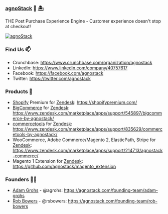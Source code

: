 ### [agnoStack](https://agnostack.com) 👋 [🏝](http://maps.google.com/maps/place?cid=13396270753657624207)
THE Post Purchase Experience Engine - Customer experience doesn't stop at checkout!

[![agnoStack](https://user-images.githubusercontent.com/160647/205491010-d3e80ef7-65f3-4a28-93a4-93322193136d.svg "agnoStack")](https://agnostack.com)


### Find Us 📫
- Crunchbase: https://www.crunchbase.com/organization/agnostack
- LinkedIn: https://www.linkedin.com/company/40757617
- Facebook: https://facebook.com/agnostack
- Twitter: https://twitter.com/agnostack

### Products 🚀
- [Shopify](https://shopify.com) Premium for [Zendesk](https://zendesk.com): https://shopifypremium.com/
- [BigCommerce](https://www.bigcommerce.com/apps/zendesk-connector-by-agnostack/) for [Zendesk](https://zendesk.com): https://www.zendesk.com/marketplace/apps/support/545897/bigcommerce-by-agnostack/
- [commercetools](https://commercetools.com) for [Zendesk](https://zendesk.com): https://www.zendesk.com/marketplace/apps/support/835629/commercetools-by-agnostack/
- WooCommerce, Adobe Commerce/Magento 2, ElasticPath, Stripe for [Zendesk](https://zendesk.com): https://www.zendesk.com/marketplace/apps/support/214713/agnostack-commerce/
- Magento 1 Extension for [Zendesk](https://zendesk.com): https://github.com/agnostack/magento_extension

### Founders 🙋‍♂️
- [Adam Grohs](https://github.com/agrohs) - @agrohs: https://agnostack.com/founding-team/adam-grohs
- [Rob Bowers](https://github.com/rsbowers) - @rsbowers: https://agnostack.com/founding-team/rob-bowers
